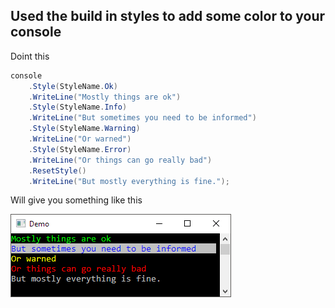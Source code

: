 
## Used the build in styles to add some color to your console

Doint this
```c#
console
	.Style(StyleName.Ok)
	.WriteLine("Mostly things are ok")
	.Style(StyleName.Info)
	.WriteLine("But sometimes you need to be informed")
	.Style(StyleName.Warning)
	.WriteLine("Or warned")
	.Style(StyleName.Error)
	.WriteLine("Or things can go really bad")
	.ResetStyle()
	.WriteLine("But mostly everything is fine.");
```

Will give you something like this

![Result](Styling.png)